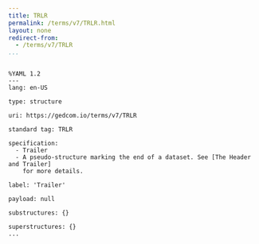 ```yaml
---
title: TRLR
permalink: /terms/v7/TRLR.html
layout: none
redirect-from:
  - /terms/v7/TRLR
...
```


```

%YAML 1.2
---
lang: en-US

type: structure

uri: https://gedcom.io/terms/v7/TRLR

standard tag: TRLR

specification:
  - Trailer
  - A pseudo-structure marking the end of a dataset. See [The Header and Trailer]
    for more details.

label: 'Trailer'

payload: null

substructures: {}

superstructures: {}
...

```
